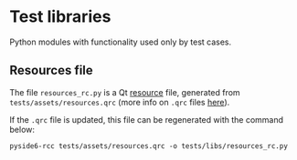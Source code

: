 # Test libraries
Python modules with functionality used only by test cases.

## Resources file
The file `resources_rc.py` is a Qt
[resource](https://doc.qt.io/qtforpython-6/PySide6/QtCore/QResource.html)
file, generated from `tests/assets/resources.qrc` (more info on `.qrc` files
[here](https://doc.qt.io/qtforpython-6/tutorials/basictutorial/qrcfiles.html)).

If the `.qrc` file is updated, this file can be regenerated with the command below:
```
pyside6-rcc tests/assets/resources.qrc -o tests/libs/resources_rc.py
```
